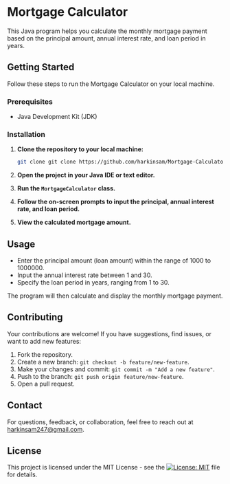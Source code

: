 # Mortgage Calculator

This Java program helps you calculate the monthly mortgage payment based on the principal amount, annual interest rate, and loan period in years.

## Getting Started

Follow these steps to run the Mortgage Calculator on your local machine.

### Prerequisites

- Java Development Kit (JDK)

### Installation

1. **Clone the repository to your local machine:**

    ```bash
    git clone git clone https://github.com/harkinsam/Mortgage-Calculator.git

    ```

2. **Open the project in your Java IDE or text editor.**

3. **Run the `MortgageCalculator` class.**

4. **Follow the on-screen prompts to input the principal, annual interest rate, and loan period.**

5. **View the calculated mortgage amount.**

## Usage

- Enter the principal amount (loan amount) within the range of 1000 to 1000000.
- Input the annual interest rate between 1 and 30.
- Specify the loan period in years, ranging from 1 to 30.

The program will then calculate and display the monthly mortgage payment.

## Contributing

Your contributions are welcome! If you have suggestions, find issues, or want to add new features:

1. Fork the repository.
2. Create a new branch: `git checkout -b feature/new-feature`.
3. Make your changes and commit: `git commit -m "Add a new feature"`.
4. Push to the branch: `git push origin feature/new-feature`.
5. Open a pull request.

## Contact

For questions, feedback, or collaboration, feel free to reach out at [harkinsam247@gmail.com](mailto:harkinsam247@gmail.com).

## License

This project is licensed under the MIT License - see the [![License: MIT](https://img.shields.io/badge/License-MIT-yellow.svg)](https://github.com/Harkinsam/Mortgage-Calculator/blob/main/LICENSE) file for details.



